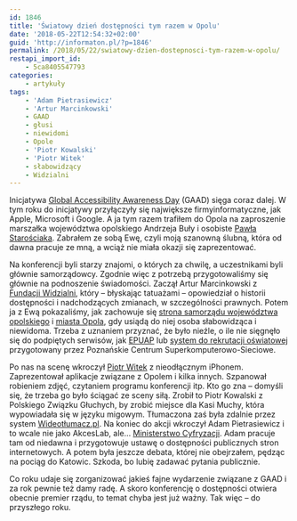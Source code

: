 ```yaml
---
id: 1846
title: 'Światowy dzień dostępności tym razem w Opolu'
date: '2018-05-22T12:54:32+02:00'
guid: 'http://informaton.pl/?p=1846'
permalink: /2018/05/22/swiatowy-dzien-dostepnosci-tym-razem-w-opolu/
restapi_import_id:
    - 5ca8405547793
categories:
    - artykuły
tags:
    - 'Adam Pietrasiewicz'
    - 'Artur Marcinkowski'
    - GAAD
    - głusi
    - niewidomi
    - Opole
    - 'Piotr Kowalski'
    - 'Piotr Witek'
    - słabowidzący
    - Widzialni
---
```


Inicjatywa [Global Accessibility Awareness Day](http://globalaccessibilityawarenessday.org) (GAAD) sięga coraz dalej. W tym roku do inicjatywy przyłączyły się największe firmyinformatyczne, jak Apple, Microsoft i Google. A ja tym razem trafiłem do Opola na zaproszenie marszałka województwa opolskiego Andrzeja Buły i osobiste [Pawła Starościaka](http://wcag.pl). Zabrałem ze sobą Ewę, czyli moją szanowną ślubną, która od dawna pracuje ze mną, a wciąż nie miała okazji się zaprezentować.

Na konferencji byli starzy znajomi, o których za chwilę, a uczestnikami byli głównie samorządowcy. Zgodnie więc z potrzebą przygotowaliśmy się głównie na podnoszenie świadomości. Zaczął Artur Marcinkowski z [Fundacji Widzialni](http://widzialni.org), który – błyskając tatuażami – opowiedział o historii dostępności i nadchodzących zmianach, w szczególności prawnych. Potem ja z Ewą pokazaliśmy, jak zachowuje się [strona samorządu województwa opolskiego](http://www.opolskie.pl) i [miasta Opola](http://www.opole.pl), gdy usiądą do niej osoba słabowidząca i niewidoma. Trzeba z uznaniem przyznać, że było nieźle, o ile nie sięgnęło się do podpiętych serwisów, jak [EPUAP](https://epuap.gov.pl/wps/portal) lub [system do rekrutacji oświatowej](http://www.oswiata.opole.pl/rekrutacja) przygotowany przez Poznańskie Centrum Superkomputerowo-Sieciowe.

Po nas na scenę wkroczył [Piotr Witek](http://mojaszuflada.pl) z nieodłącznym iPhonem. Zaprezentował aplikacje związane z Opolem i kilka innych. Szpanował robieniem zdjęć, czytaniem programu konferencji itp. Kto go zna – domyśli się, że trzeba go było ściągać ze sceny siłą. Zrobił to Piotr Kowalski z Polskiego Związku Głuchych, by zrobić miejsce dla Kasi Muchy, która wypowiadała się w języku migowym. Tłumaczona zaś była zdalnie przez system [Wideotłumacz.pl](http://wideotlumacz.pl). Na koniec do akcji wkroczył Adam Pietrasiewicz i to wcale nie jako AkcesLab, ale… [Ministerstwo Cyfryzacji](https://www.gov.pl/cyfryzacja). Adam pracuje tam od niedawna i przygotowuje ustawę o dostępności publicznych stron internetowych. A potem była jeszcze debata, której nie obejrzałem, pędząc na pociąg do Katowic. Szkoda, bo lubię zadawać pytania publicznie.

Co roku udaje się zorganizować jakieś fajne wydarzenie związane z GAAD i za rok pewnie też damy radę. A skoro konferencję o dostępności otwiera obecnie premier rządu, to temat chyba jest już ważny. Tak więc – do przyszłego roku.

